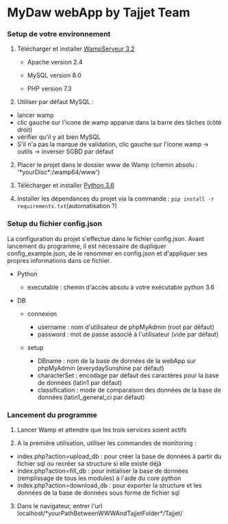 # MyDaw webApp by Tajjet Team


### Setup de votre environnement

1. Télécharger et installer [WampServeur 3.2](www.wampserver.com/#download-group)

    - Apache version 2.4

    - MySQL version 8.0
    
    - PHP version 7.3

2. Utiliser par défaut MySQL : 
  * lancer wamp
  * clic gauche sur l'icone de wamp apparue dans la barre des tâches (côté droit)
  * vérifier qu'il y ait bien MySQL
  * S'il n'a pas la marque de validation, clic gauche sur l'icone wamp -> outils -> inverser SGBD par défaut

2. Placer le projet dans le dossier www de Wamp (chemin absolu : '\*yourDisc\*:/wamp64/www')

2. Télécharger et installer [Python 3.6](www.python.org/downloads/release/python-368/)

3. Installer les dépendances du projet via la commande : `pip install -r requirements.txt`(automatisation ?)


### Setup du fichier config.json

La configuration du projet s'effectue dans le fichier config.json. Avant lancement du programme, il est nécessaire de dupliquer config_example.json, de le renommer en config.json et d'appliquer ses propres informations dans ce fichier.

* Python
  * executable : chemin d'accès absolu à votre exécutable python 3.6

* DB
  * connexion
    * username : nom d'utilisateur de phpMyAdmin (root par défaut)
    * password : mot de passe associé à l'utilisateur (vide par défaut)

  * setup
    * DBname : nom de la base de données de la webApp sur phpMyAdmin (everydaySunshine par défaut)
    * characterSet : encodage par défaut des caractères pour la base de données (latin1 par défaut)
    * classification : mode de comparaison des données de la base de données (latin1_general_ci par défaut)


### Lancement du programme

1. Lancer Wamp et attendre que les trois services soient actifs

2. A la première utilisation, utiliser les commandes de monitoring :
  * index.php?action=upload_db    : pour créer la base de données à partir du fichier sql ou recréer sa structure si elle existe déjà
  * index.php?action=fill_db      : pour initialiser la base de données (remplissage de tous les modules) à l'aide du core python
  * index.php?action=download_db  : pour exporter la structure et les données de la base de données sous forme de fichier sql

3. Dans le navigateur, entrer l'url localhost/\*yourPathBetweenWWWAndTajjetFolder\*/Tajjet/
